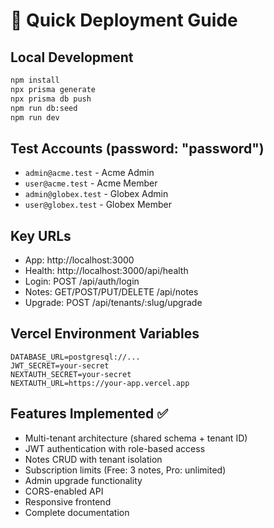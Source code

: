 # 🚀 Quick Deployment Guide

## Local Development
```bash
npm install
npx prisma generate
npx prisma db push  
npm run db:seed
npm run dev
```

## Test Accounts (password: "password")
- `admin@acme.test` - Acme Admin
- `user@acme.test` - Acme Member  
- `admin@globex.test` - Globex Admin
- `user@globex.test` - Globex Member

## Key URLs
- App: http://localhost:3000
- Health: http://localhost:3000/api/health
- Login: POST /api/auth/login
- Notes: GET/POST/PUT/DELETE /api/notes
- Upgrade: POST /api/tenants/:slug/upgrade

## Vercel Environment Variables
```
DATABASE_URL=postgresql://...
JWT_SECRET=your-secret
NEXTAUTH_SECRET=your-secret  
NEXTAUTH_URL=https://your-app.vercel.app
```

## Features Implemented ✅
- Multi-tenant architecture (shared schema + tenant ID)
- JWT authentication with role-based access
- Notes CRUD with tenant isolation
- Subscription limits (Free: 3 notes, Pro: unlimited)
- Admin upgrade functionality
- CORS-enabled API
- Responsive frontend
- Complete documentation
